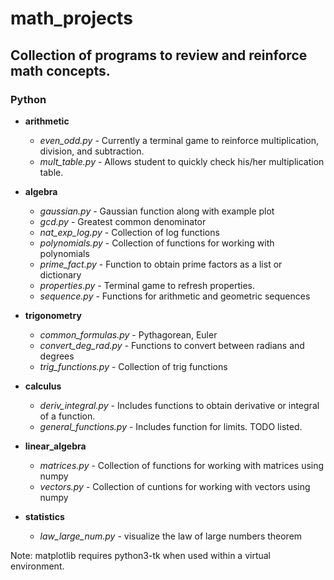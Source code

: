 # math_projects
## Collection of programs to review and reinforce math concepts.

### **Python**
* **arithmetic**
    * *even_odd.py* - Currently a terminal game to reinforce multiplication, division, and subtraction.
    * *mult_table.py* - Allows student to quickly check his/her multiplication table.

* **algebra**
    * *gaussian.py* - Gaussian function along with example plot
    * *gcd.py* - Greatest common denominator
    * *nat_exp_log.py* - Collection of log functions
    * *polynomials.py* - Collection of functions for working with polynomials
    * *prime_fact.py* - Function to obtain prime factors as a list or dictionary
    * *properties.py* - Terminal game to refresh properties.
    * *sequence.py* - Functions for arithmetic and geometric sequences

* **trigonometry**
    * *common_formulas.py* - Pythagorean, Euler
    * *convert_deg_rad.py* - Functions to convert between radians and degrees
    * *trig_functions.py* - Collection of trig functions

* **calculus**
    * *deriv_integral.py* - Includes functions to obtain derivative or integral of a function.
    * *general_functions.py* - Includes function for limits. TODO listed.

* **linear_algebra**
    * *matrices.py* - Collection of functions for working with matrices using numpy
    * *vectors.py* - Collection of cuntions for working with vectors using numpy

* **statistics**
    * *law_large_num.py* - visualize the law of large numbers theorem



Note: matplotlib requires python3-tk when used within a virtual environment.